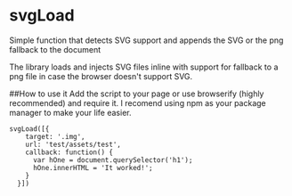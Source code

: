 # svgLoad
Simple function that detects SVG support and appends the SVG or the png fallback to the document

The library loads and injects SVG files inline with support for fallback to a png file in case the browser doesn't support SVG.

##How to use it
Add the script to your page or use browserify (highly recommended) and require it. I recomend using npm as your package manager to make your life easier.

    svgLoad([{
        target: '.img',
        url: 'test/assets/test',
        callback: function() {
          var hOne = document.querySelector('h1');
          hOne.innerHTML = 'It worked!';
        }
      }])
